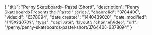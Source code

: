 {
    "title": "Penny Skateboards- Pastel (Short)",
    "description": "Penny Skateboards Presents the \"Pastel\" series.",
    "channelid": "3764400",
    "videoid": "6378094",
    "date_created": "1440439020",
    "date_modified": "1450320709",
    "type": "captivate",
    "layout": "channelVideo",
    "url": "\/penny\/penny-skateboards-pastel-short\/3764400-6378094"
}